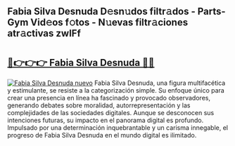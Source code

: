 ## Fabia Silva Desnuda D𝚎sn𝚞dos filtr𝚊dos - Parts-Gym Vid𝚎os f𝚘tos - N𝚞evas filtr𝚊ciones atr𝚊ctivas zwIFf

# <h2><a href="http://mbcsv2.tromn.icu/?c=Fabia+Silva+Desnuda">🔗👉👉👉 Fabia Silva Desnuda 🔗🔗</a></h2>

[![Fabia Silva Desnuda nuevo](https://i.imgur.com/pEAQMta.gif)](http://mbcsv2.tromn.icu/?c=Fabia+Silva+Desnuda)
Fabia Silva Desnuda, una figura multifacética y estimulante, se resiste a la categorización simple. Su enfoque único para crear una presencia en línea ha fascinado y provocado observadores, generando debates sobre moralidad, autorrepresentación y las complejidades de las sociedades digitales. Aunque se desconocen sus intenciones futuras, su impacto en el panorama digital es profundo. Impulsado por una determinación inquebrantable y un carisma innegable, el progreso de Fabia Silva Desnuda en el mundo digital es ilimitado.
